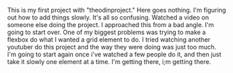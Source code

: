 This is my first project with "theodinproject." Here goes nothing. 
I'm figuring out how to add things slowly. It's all so confusing. 
Watched a video on someone else doing the project. I approached this from a bad angle. I'm going to start over.
One of my biggest problems was trying to make a flexbox do what I wanted a grid element to do. 
I tried watching another youtuber do this project and the way they were doing was just too much. I'm going to start again once i've watched a few people do it, and then just take it slowly one element at a time. 
I'm getting there, i;m getting there. 